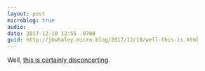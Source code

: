```yaml
---
layout: post
microblog: true
audio: 
date: 2017-12-10 12:55 -0700
guid: http://jbwhaley.micro.blog/2017/12/10/well-this-is.html
---
```

Well, [this is certainly disconcerting](https://www.blackhat.com/docs/eu-17/materials/eu-17-Arnaboldi-Exposing-Hidden-Exploitable-Behaviors-In-Programming-Languages-Using-Differential-Fuzzing-wp.pdf). 
